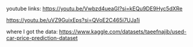 youtube links:
https://youtu.be/Vwbzd4ueaGI?si=kEQu9DE9Hyc5dXRe 


https://youtu.be/uVZ9GuixEps?si=QVoE2C465i7UJa1i


where I got the data:
https://www.kaggle.com/datasets/taeefnajib/used-car-price-prediction-dataset
